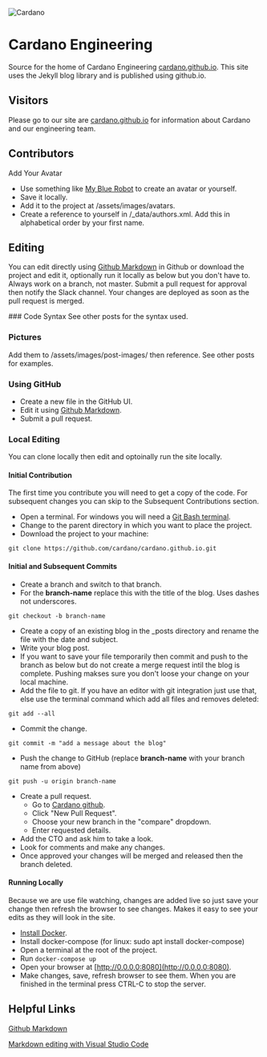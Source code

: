 ![Cardano](https://cardano.github.io/assets/images/cardano-logo.svg)

# Cardano Engineering
Source for the home of Cardano Engineering [cardano.github.io](https://cardano.github.io).  This site uses the Jekyll blog library and is published using github.io.

## Visitors
Please go to our site are [cardano.github.io](https://cardano.github.io) for information about Cardano and our engineering team.

## Contributors
Add Your Avatar
* Use something like [My Blue Robot](https://mybluerobot.com/create-your-own-avatar/) to create an avatar or yourself.
* Save it locally.
* Add it to the project at /assets/images/avatars.
* Create a reference to yourself in /_data/authors.xml.  Add this in alphabetical order by your first name.

## Editing
You can edit directly using [Github Markdown](https://help.github.com/categories/writing-on-github/) in Github or download the project and edit it, optionally run it locally as below but you don't have to.  Always work on a branch, not master.  Submit a pull request for approval then notify the Slack channel.  Your changes are deployed as soon as the pull request is merged.

### Code Syntax
See other posts for the syntax used.

### Pictures
Add them to /assets/images/post-images/ then reference.  See other posts for examples.

### Using GitHub
* Create a new file in the GitHub UI.
* Edit it using [Github Markdown](https://help.github.com/categories/writing-on-github/).
* Submit a pull request.

### Local Editing
You can clone locally then edit and optoinally run the site locally.

#### Initial Contribution
The first time you contribute you will need to get a copy of the code.  For subsequent changes you can skip to the Subsequent Contributions section.
* Open a terminal.  For windows you will need a [Git Bash terminal](https://git-scm.com/).
* Change to the parent directory in which you want to place the project.
* Download the project to your machine:
```shell
git clone https://github.com/cardano/cardano.github.io.git
```
#### Initial and Subsequent Commits
* Create a branch and switch to that branch.   
* For the **branch-name** replace this with the title of the blog.  Uses dashes not underscores.
```shell
git checkout -b branch-name
```
* Create a copy of an existing blog in the \_posts directory and rename the file with the date and subject.
* Write your blog post. 
* If you want to save your file temporarily then commit and push to the branch as below but do not create a merge request intil the blog is complete.  Pushing makses sure you don't loose your change on your local machine.
* Add the file to git.  If you have an editor with git integration just use that, else use the terminal command which add all files and removes deleted:
```shell
git add --all
```
* Commit the change.
```shell
git commit -m "add a message about the blog"
```
* Push the change to GitHub (replace **branch-name** with your branch name from above)
```shell
git push -u origin branch-name
```
* Create a pull request.
  * Go to [Cardano github](https://github.com/cardano/cardano.github.io).
  * Click "New Pull Request".
  * Choose your new branch in the "compare" dropdown.
  * Enter requested details.
* Add the CTO and ask him to take a look.
* Look for comments and make any changes.
* Once approved your changes will be merged and released then the branch deleted.

#### Running Locally
Because we are use file watching, changes are added live so just save your change then refresh the browser to see changes.  Makes it easy to see your edits as they will look in the site.
* [Install Docker](https://docs.docker.com/engine/installation/). 
* Install docker-compose (for linux: sudo apt install docker-compose)
* Open a terminal at the root of the project.
* Run `docker-compose up`
* Open your browser at [http://0.0.0.0:8080](http://0.0.0.0:8080).
* Make changes, save, refresh browser to see them.
When you are finished in the terminal press CTRL-C to stop the server.

## Helpful Links
[Github Markdown](https://help.github.com/categories/writing-on-github/)

[Markdown editing with Visual Studio Code](https://code.visualstudio.com/Docs/languages/markdown)

